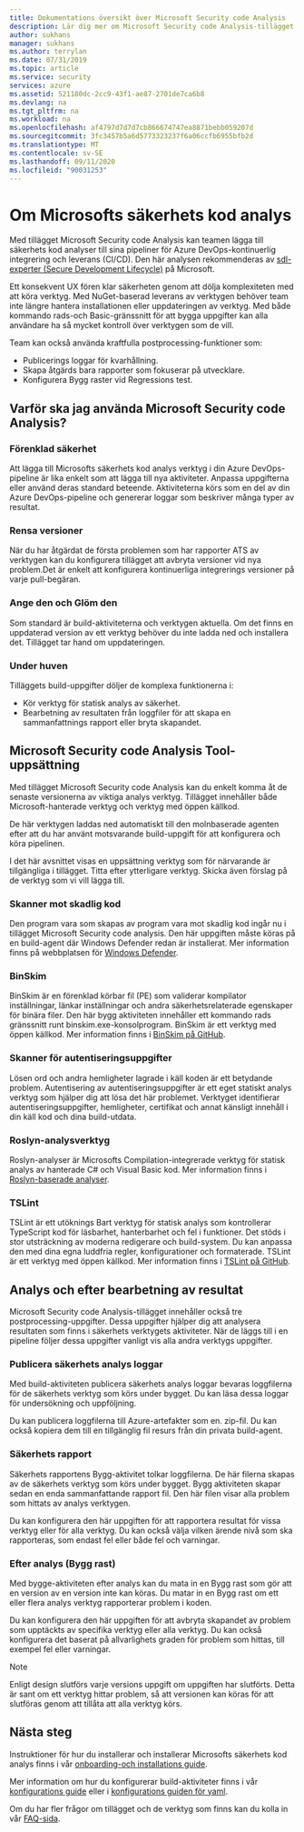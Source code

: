 ```yaml
---
title: Dokumentations översikt över Microsoft Security code Analysis
description: Lär dig mer om Microsoft Security code Analysis-tillägget. Med det här tillägget kan du lägga till säkerhets kod analyser i Azure DevOps CI/ID pipelines.
author: sukhans
manager: sukhans
ms.author: terrylan
ms.date: 07/31/2019
ms.topic: article
ms.service: security
services: azure
ms.assetid: 521180dc-2cc9-43f1-ae87-2701de7ca6b8
ms.devlang: na
ms.tgt_pltfrm: na
ms.workload: na
ms.openlocfilehash: af4797d7d7d7cb866674747ea8871bebb059207d
ms.sourcegitcommit: 3fc3457b5a6d5773323237f6a06ccfb6955bfb2d
ms.translationtype: MT
ms.contentlocale: sv-SE
ms.lasthandoff: 09/11/2020
ms.locfileid: "90031253"
---
```

# <a name="about-microsoft-security-code-analysis"></a>Om Microsofts säkerhets kod analys

Med tillägget Microsoft Security code Analysis kan teamen lägga till säkerhets kod analyser till sina pipeliner för Azure DevOps-kontinuerlig integrering och leverans (CI/CD). Den här analysen rekommenderas av [sdl-experter (Secure Development Lifecycle)](https://www.microsoft.com/securityengineering/sdl/practices) på Microsoft.

Ett konsekvent UX fören klar säkerheten genom att dölja komplexiteten med att köra verktyg. Med NuGet-baserad leverans av verktygen behöver team inte längre hantera installationen eller uppdateringen av verktyg. Med både kommando rads-och Basic-gränssnitt för att bygga uppgifter kan alla användare ha så mycket kontroll över verktygen som de vill.

Team kan också använda kraftfulla postprocessing-funktioner som:

- Publicerings loggar för kvarhållning.
- Skapa åtgärds bara rapporter som fokuserar på utvecklare.
- Konfigurera Bygg raster vid Regressions test.

## <a name="why-should-i-use-microsoft-security-code-analysis"></a>Varför ska jag använda Microsoft Security code Analysis?

### <a name="security-simplified"></a>Förenklad säkerhet

Att lägga till Microsofts säkerhets kod analys verktyg i din Azure DevOps-pipeline är lika enkelt som att lägga till nya aktiviteter. Anpassa uppgifterna eller använd deras standard beteende. Aktiviteterna körs som en del av din Azure DevOps-pipeline och genererar loggar som beskriver många typer av resultat.

### <a name="clean-builds"></a>Rensa versioner

När du har åtgärdat de första problemen som har rapporter ATS av verktygen kan du konfigurera tillägget att avbryta versioner vid nya problem.Det är enkelt att konfigurera kontinuerliga integrerings versioner på varje pull-begäran.

### <a name="set-it-and-forget-it"></a>Ange den och Glöm den

Som standard är build-aktiviteterna och verktygen aktuella. Om det finns en uppdaterad version av ett verktyg behöver du inte ladda ned och installera det. Tillägget tar hand om uppdateringen.

### <a name="under-the-hood"></a>Under huven

Tilläggets build-uppgifter döljer de komplexa funktionerna i:
  - Kör verktyg för statisk analys av säkerhet.
  - Bearbetning av resultaten från loggfiler för att skapa en sammanfattnings rapport eller bryta skapandet.

## <a name="microsoft-security-code-analysis-tool-set"></a>Microsoft Security code Analysis Tool-uppsättning

Med tillägget Microsoft Security code Analysis kan du enkelt komma åt de senaste versionerna av viktiga analys verktyg. Tillägget innehåller både Microsoft-hanterade verktyg och verktyg med öppen källkod.

De här verktygen laddas ned automatiskt till den molnbaserade agenten efter att du har använt motsvarande build-uppgift för att konfigurera och köra pipelinen.

I det här avsnittet visas en uppsättning verktyg som för närvarande är tillgängliga i tillägget. Titta efter ytterligare verktyg. Skicka även förslag på de verktyg som vi vill lägga till.

### <a name="anti-malware-scanner"></a>Skanner mot skadlig kod

Den program vara som skapas av program vara mot skadlig kod ingår nu i tillägget Microsoft Security code analysis. Den här uppgiften måste köras på en build-agent där Windows Defender redan är installerat. Mer information finns på webbplatsen för [Windows Defender](https://aka.ms/defender).

### <a name="binskim"></a>BinSkim

BinSkim är en förenklad körbar fil (PE) som validerar kompilator inställningar, länkar inställningar och andra säkerhetsrelaterade egenskaper för binära filer. Den här bygg aktiviteten innehåller ett kommando rads gränssnitt runt binskim.exe-konsolprogram. BinSkim är ett verktyg med öppen källkod. Mer information finns i [BinSkim på GitHub](https://github.com/Microsoft/binskim).

### <a name="credential-scanner"></a>Skanner för autentiseringsuppgifter

Lösen ord och andra hemligheter lagrade i käll koden är ett betydande problem. Autentisering av autentiseringsuppgifter är ett eget statiskt analys verktyg som hjälper dig att lösa det här problemet. Verktyget identifierar autentiseringsuppgifter, hemligheter, certifikat och annat känsligt innehåll i din käll kod och dina build-utdata.

### <a name="roslyn-analyzers"></a>Roslyn-analysverktyg

Roslyn-analyser är Microsofts Compilation-integrerade verktyg för statisk analys av hanterade C# och Visual Basic kod. Mer information finns i [Roslyn-baserade analyser](https://docs.microsoft.com/dotnet/standard/analyzers/api-analyzer).

### <a name="tslint"></a>TSLint

TSLint är ett utöknings Bart verktyg för statisk analys som kontrollerar TypeScript kod för läsbarhet, hanterbarhet och fel i funktioner. Det stöds i stor utsträckning av moderna redigerare och build-system. Du kan anpassa den med dina egna luddfria regler, konfigurationer och formaterade. TSLint är ett verktyg med öppen källkod. Mer information finns i [TSLint på GitHub](https://github.com/palantir/tslint).

## <a name="analysis-and-post-processing-of-results"></a>Analys och efter bearbetning av resultat

Microsoft Security code Analysis-tillägget innehåller också tre postprocessing-uppgifter. Dessa uppgifter hjälper dig att analysera resultaten som finns i säkerhets verktygets aktiviteter. När de läggs till i en pipeline följer dessa uppgifter vanligt vis alla andra verktygs uppgifter.

### <a name="publish-security-analysis-logs"></a>Publicera säkerhets analys loggar

Med build-aktiviteten publicera säkerhets analys loggar bevaras loggfilerna för de säkerhets verktyg som körs under bygget. Du kan läsa dessa loggar för undersökning och uppföljning.

Du kan publicera loggfilerna till Azure-artefakter som en. zip-fil. Du kan också kopiera dem till en tillgänglig fil resurs från din privata build-agent.

### <a name="security-report"></a>Säkerhets rapport

Säkerhets rapportens Bygg-aktivitet tolkar loggfilerna. De här filerna skapas av de säkerhets verktyg som körs under bygget. Bygg aktiviteten skapar sedan en enda sammanfattande rapport fil. Den här filen visar alla problem som hittats av analys verktygen.

Du kan konfigurera den här uppgiften för att rapportera resultat för vissa verktyg eller för alla verktyg. Du kan också välja vilken ärende nivå som ska rapporteras, som endast fel eller både fel och varningar.

### <a name="post-analysis-build-break"></a>Efter analys (Bygg rast)

Med bygge-aktiviteten efter analys kan du mata in en Bygg rast som gör att en version av en version inte kan köras. Du matar in en Bygg rast om ett eller flera analys verktyg rapporterar problem i koden.

Du kan konfigurera den här uppgiften för att avbryta skapandet av problem som upptäckts av specifika verktyg eller alla verktyg. Du kan också konfigurera det baserat på allvarlighets graden för problem som hittas, till exempel fel eller varningar.

>[!NOTE]
>Enligt design slutförs varje versions uppgift om uppgiften har slutförts. Detta är sant om ett verktyg hittar problem, så att versionen kan köras för att slutföras genom att tillåta att alla verktyg körs.

## <a name="next-steps"></a>Nästa steg

Instruktioner för hur du installerar och installerar Microsofts säkerhets kod analys finns i vår [onboarding-och installations guide](security-code-analysis-onboard.md).

Mer information om hur du konfigurerar build-aktiviteter finns i vår [konfigurations guide](security-code-analysis-customize.md) eller i [konfigurations guiden för yaml](yaml-configuration.md).

Om du har fler frågor om tillägget och de verktyg som finns kan du kolla in vår [FAQ-sida](security-code-analysis-faq.md).
